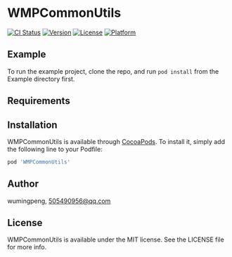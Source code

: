 # WMPCommonUtils

[![CI Status](https://img.shields.io/travis/wumingpeng/WMPCommonUtils.svg?style=flat)](https://travis-ci.org/wumingpeng/WMPCommonUtils)
[![Version](https://img.shields.io/cocoapods/v/WMPCommonUtils.svg?style=flat)](https://cocoapods.org/pods/WMPCommonUtils)
[![License](https://img.shields.io/cocoapods/l/WMPCommonUtils.svg?style=flat)](https://cocoapods.org/pods/WMPCommonUtils)
[![Platform](https://img.shields.io/cocoapods/p/WMPCommonUtils.svg?style=flat)](https://cocoapods.org/pods/WMPCommonUtils)

## Example

To run the example project, clone the repo, and run `pod install` from the Example directory first.

## Requirements

## Installation

WMPCommonUtils is available through [CocoaPods](https://cocoapods.org). To install
it, simply add the following line to your Podfile:

```ruby
pod 'WMPCommonUtils'
```

## Author

wumingpeng, 505490956@qq.com

## License

WMPCommonUtils is available under the MIT license. See the LICENSE file for more info.
